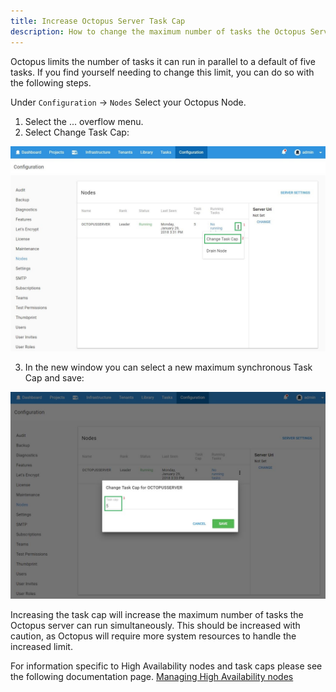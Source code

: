 ```yaml
---
title: Increase Octopus Server Task Cap
description: How to change the maximum number of tasks the Octopus Server can run in parallel.
---
```


Octopus limits the number of tasks it can run in parallel to a default of five tasks. If you find yourself needing to change this limit, you can do so with the following steps.

Under `Configuration` -> `Nodes` Select your Octopus Node.

1. Select the ... overflow menu.
2. Select Change Task Cap:

![nodes.png](nodes.png "width=500")


3. In the new window you can select a new maximum synchronous Task Cap and save:


![taskcap.png](task-cap.png "width=500")


Increasing the task cap will increase the maximum number of tasks the Octopus server can run simultaneously. This should be increased with caution, as Octopus will require more system resources to handle the increased limit.

For information specific to High Availability nodes and task caps please see the following documentation page.
[Managing High Availability nodes](docs/administration/high-availability/managing-high-availability-nodes.md#task-cap-managinghighavailabilitynodes-taskcap)
